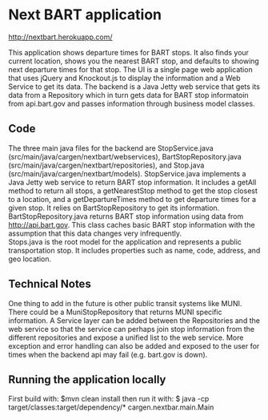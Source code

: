 # Next BART application

http://nextbart.herokuapp.com/

This application shows departure times for BART stops.  It also finds your current location, shows you the nearest BART stop, and defaults to showing next departure times for that stop.
The UI is a single page web application that uses jQuery and Knockout.js to display the information and a Web Service to get its data. The backend is a Java Jetty web service that gets its data from a Repository which in turn gets data for BART stop informatoin from api.bart.gov and passes information through business model classes.

## Code
The three main java files for the backend are StopService.java (src/main/java/cargen/nextbart/webservices), BartStopRepository.java (src/main/java/cargen/nextbart/repositories), and Stop.java (src/main/java/cargen/nextbart/models).
StopService.java implements a Java Jetty web service to return BART stop information.  It includes a getAll method to return all stops, a getNearestStop method to get the stop closest to a location, and a getDepartureTimes method to get departure times for a given stop. It relies on BartStopRepository to get its information.
BartStopRepository.java returns BART stop information using data from http://api.bart.gov.  This class caches basic BART stop information with the assumption that this data changes very infrequently.  
Stops.java is the root model for the application and represents a public transportation stop.  It includes properties such as name, code, address, and geo location.

## Technical Notes
One thing to add in the future is other public transit systems like MUNI.  There could be a MuniStopRepository that returns MUNI specific information.  A Service layer can be added between the Repositories and the web service so that the service can perhaps join stop information from the different repositories and expose a unified list to the web service.
More exception and error handling can also be added and exposed to the user for times when the backend api may fail (e.g. bart.gov is down).

    
## Running the application locally
First build with: $mvn clean install then run it with: $ java -cp target/classes:target/dependency/* cargen.nextbar.main.Main

